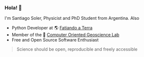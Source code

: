 ### Hola! 👋

I'm Santiago Soler, Physicist and PhD Student from Argentina.
Also

- Python Developer at 🌎 [Fatiando a Terra](https://www.fatiando.org)
- Member of the 🤖 [Computer Oriented Geoscience Lab](https://www.compgeolab.org)
- Free and Open Source Software Enthusiast

> Science should be open, reproducible and freely accessible
